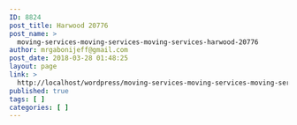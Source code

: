 ```yaml
---
ID: 8824
post_title: Harwood 20776
post_name: >
  moving-services-moving-services-moving-services-harwood-20776
author: mrgabonijeff@gmail.com
post_date: 2018-03-28 01:48:25
layout: page
link: >
  http://localhost/wordpress/moving-services-moving-services-moving-services-harwood-20776/
published: true
tags: [ ]
categories: [ ]
---
```

